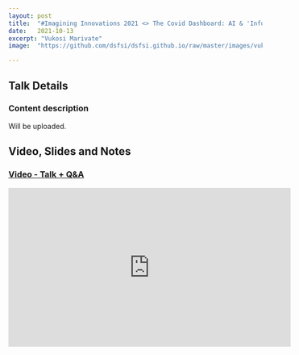 ```yaml
---
layout: post
title:  "#Imagining Innovations 2021 <> The Covid Dashboard: AI & 'Information' in Pandemic times"
date:   2021-10-13
excerpt: "Vukosi Marivate"
image:  "https://github.com/dsfsi/dsfsi.github.io/raw/master/images/vukosi.png"

---
```


## Talk Details

### Content description

Will be uploaded.

## Video, Slides and Notes

    
### [Video - Talk + Q&A](https://www.youtube.com/watch?v=2RboRtUO29k)
<iframe width="560" height="315" src="https://www.youtube.com/embed/2RboRtUO29k" title="YouTube video player" frameborder="0" allow="accelerometer; autoplay; clipboard-write; encrypted-media; gyroscope; picture-in-picture" allowfullscreen></iframe>

